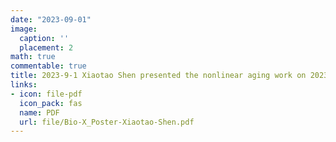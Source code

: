 ```yaml
---
date: "2023-09-01"
image:
  caption: ''
  placement: 2
math: true
commentable: true
title: 2023-9-1 Xiaotao Shen presented the nonlinear aging work on 2023 Stanford University Biox Symposium. 
links:
- icon: file-pdf
  icon_pack: fas
  name: PDF
  url: file/Bio-X_Poster-Xiaotao-Shen.pdf
---
```



